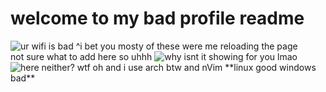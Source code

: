 # welcome to my bad profile readme
<img src="https://komarev.com/ghpvc/?username=Kopamed&color=0CCCCC" alt="ur wifi is bad">
^i bet you mosty of these were me reloading the page<br>
not sure what to add here so uhhh
<img src="https://github-readme-stats.vercel.app/api?username=Kopamed&show_icons=true&theme=radical" alt="why isnt it showing for you lmao">
<img src="https://github-readme-stats.vercel.app/api/top-langs/?username=Kopamed&layout=compact&theme=radical" alt="here neither? wtf">
oh and i use arch btw
and nVim
**linux good windows bad**
